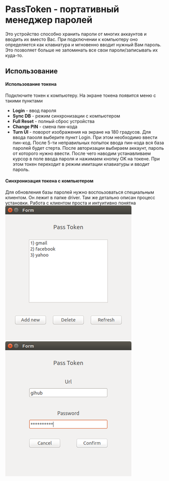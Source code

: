 PassToken - портативный менеджер паролей
===================================================================================
Это устройство способно хранить пароли от многих аккаунтов и вводить их вместо Вас. При подключении к компьютеру оно определяется как клавиатура и мгновенно вводит нужный Вам пароль. Это позволяет больше не запоминать все свои пароли/записывать их куда-то.

Использование
-------------
#### Использование токена
Подключите токен к компьютеру. На экране токена появится меню с такими пунктами
  * **Login** - ввод пароля
  * **Sync DB** - режим синхронизации с компьютером
  * **Full Reset** - полный сброс устройства
  * **Change PIN** - смена пин-кода
  * **Turn UI** - поворот изображения на экране на 180 градусов.
Для ввода паооля выберите пункт Login. При этом необходимо ввести пин-код. После 5-ти неправильных попыток ввода пин-кода
вся база паролей будет стерта. После авторизации выбираем аккаунт, пароль от которого нужно ввести. После чего наводим устанавливаем курсор в поле ввода пароля и нажимаем кнопку OK на токене. При этом токен переходит в режим имитации клавиатуры и вводит пароль.
#### Синхронизация токена с компьютером
Для обновления базы паролей нужно воспоьзоваться специальным клиентом. Он лежит в папке driver. Там же детально описан процесс установки. Работа с клиентом проста и интуитивно понятна
![Скрин](description/2.png)
![Добавление нового аккаунта](description/3.png)

